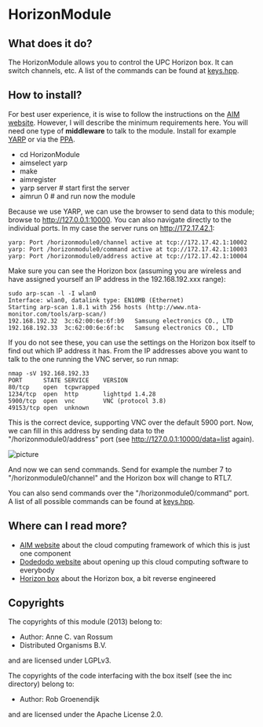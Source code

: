<!-- Uses markdown syntax for neat display at github. This is the most important thing to your user. Be not afraid that
	you are too long-winded. If you tell someone what the Battacharyya distance is, they probably will appreciate
	that even if they already know. Be also clear about its complexity, say if it is exponential in time or the 
	number of pixels for example. 

	Tips on syntax:
	
	Use pictures:
	  ![picture](https://raw.github.com/git_username/git_repos/master/module_name/some_doc_folder/picture.jpg)

	Use math notation (http://stackoverflow.com/questions/11256433):
	- Experiment on http://latex.codecogs.com/gif.latex?c=\sqrt{E/m} to check your equation
	- Encode the math part c=\sqrt{E/m} on http://www.url-encode-decode.com/urlencode
	- And write it in markdown syntax as:
	   ![equation](http://latex.codecogs.com/gif.latex?c%3D%5Csqrt%7BE%2Fm%7D)
-->

# HorizonModule

## What does it do?

The HorizonModule allows you to control the UPC Horizon box. It can switch channels, etc. A list of the commands can be found at [keys.hpp](https://github.com/mrquincle/aim_modules/blob/master/HorizonModule/inc/keys.hpp).

## How to install?

For best user experience, it is wise to follow the instructions on the [AIM website](http://dobots.github.com/aim/). However, I will describe the minimum requirements here. You will need one type of **middleware** to talk to the module. Install for example [YARP](https://github.com/robotology/yarp) or via the [PPA](https://code.launchpad.net/~yarpers/yarp/github-import). 

* cd HorizonModule
* aimselect yarp
* make
* aimregister
* yarp server # start first the server
* aimrun 0 # and run now the module

Because we use YARP, we can use the browser to send data to this module; browse to http://127.0.0.1:10000. You can also navigate directly to the individual ports. In my case the server runs on http://172.17.42.1:

    yarp: Port /horizonmodule0/channel active at tcp://172.17.42.1:10002
    yarp: Port /horizonmodule0/command active at tcp://172.17.42.1:10003
    yarp: Port /horizonmodule0/address active at tcp://172.17.42.1:10004

Make sure you can see the Horizon box (assuming you are wireless and have assigned yourself an IP address in the 192.168.192.xxx range):

    sudo arp-scan -l -I wlan0
    Interface: wlan0, datalink type: EN10MB (Ethernet)
    Starting arp-scan 1.8.1 with 256 hosts (http://www.nta-monitor.com/tools/arp-scan/)
    192.168.192.32	3c:62:00:6e:6f:b9	Samsung electronics CO., LTD
    192.168.192.33	3c:62:00:6e:6f:bc	Samsung electronics CO., LTD

If you do not see these, you can use the settings on the Horizon box itself to find out which IP address it has. From the IP addresses above you want to talk to the one running the VNC server, so run nmap:

    nmap -sV 192.168.192.33
    PORT      STATE SERVICE    VERSION
    80/tcp    open  tcpwrapped
    1234/tcp  open  http       lighttpd 1.4.28
    5900/tcp  open  vnc        VNC (protocol 3.8)
    49153/tcp open  unknown

This is the correct device, supporting VNC over the default 5900 port. Now, we can fill in this address by sending data to the "/horizonmodule0/address" port (see http://127.0.0.1:10000/data=list again).

![picture](https://raw.github.com/mrquincle/aim_modules/master/HorizonModule/doc/yarp_address.png)

And now we can send commands. Send for example the number 7 to "/horizonmodule0/channel" and the Horizon box will change to RTL7.

You can also send commands over the "/horizonmodule0/command" port. A list of all possible commands can be found at [keys.hpp](https://github.com/mrquincle/aim_modules/blob/master/HorizonModule/inc/keys.hpp).

## Where can I read more?

* [AIM website](http://dobots.github.com/aim/) about the cloud computing framework of which this is just one component
* [Dodedodo website](http://dodedodo.com) about opening up this cloud computing software to everybody
* [Horizon box](https://github.com/mrquincle/horizon) about the Horizon box, a bit reverse engineered

## Copyrights
The copyrights of this module (2013) belong to:

- Author: Anne C. van Rossum
- Distributed Organisms B.V.

and are licensed under LGPLv3.

The copyrights of the code interfacing with the box itself (see the inc directory) belong to:

- Author: Rob Groenendijk

and are licensed under the Apache License 2.0.
